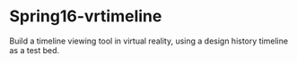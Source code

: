 # Spring16-vrtimeline
Build a timeline viewing tool in virtual reality, using a design history timeline as a test bed.
